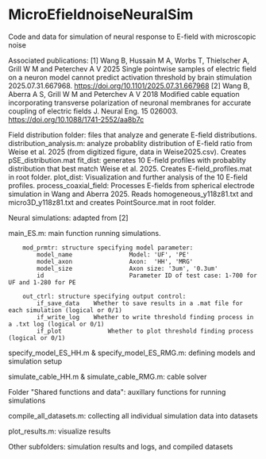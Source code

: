 # MicroEfieldnoiseNeuralSim
Code and data for simulation of neural response to E-field with microscopic noise

Associated publications:
[1]  Wang B, Hussain M A, Worbs T, Thielscher A, Grill W M and Peterchev A V 2025 Single pointwise samples of electric field on a neuron model cannot predict activation threshold by brain stimulation 2025.07.31.667968. https://doi.org/10.1101/2025.07.31.667968 
[2]  Wang B, Aberra A S, Grill W M and Peterchev A V 2018 Modified cable equation incorporating transverse polarization of neuronal membranes for accurate coupling of electric fields J. Neural Eng. 15 026003. https://doi.org/10.1088/1741-2552/aa8b7c

Field distribution folder: files that analyze and generate E-field distributions.
	distribution_analysis.m: analyze probablity distribution of E-field ratio from Weise et al. 2025 (from digitized figure, data in Weise2025.csv). Creates pSE_distribution.mat
	fit_dist: generates 10 E-field profiles with probablity distribution that best match Weise et al. 2025. Creates E-field_profiles.mat in root folder.
	plot_dist: Visualization and further analysis of the 10 E-field profiles.
	process_coaxial_field: Processes E-fields from spherical electrode simulation in Wang and Aberra 2025. Reads homogeneous_y118z81.txt and micro3D_y118z81.txt and creates PointSource.mat in root folder.

Neural simulations: adapted from [2]

main_ES.m: main function running simulations.
		
		mod_prmtr: structure specifying model parameter:
			model_name                Model: 'UF', 'PE'
			model_axon                Axon:  'HH', 'MRG'
			model_size                Axon size: '3um', '0.3um'
			id                        Parameter ID of test case: 1-700 for UF and 1-280 for PE
		
		out_ctrl: structure specifying output control:
			if_save_data   	Whether to save results in a .mat file for each simulation (logical or 0/1)
			if_write_log  	Whether to write threshold finding process in a .txt log (logical or 0/1)
			if_plot         	Whether to plot threshold finding process (logical or 0/1)

specify_model_ES_HH.m & specify_model_ES_RMG.m: defining models and simulation setup

simulate_cable_HH.m & simulate_cable_RMG.m: cable solver

Folder "Shared functions and data": auxillary functions for running simulations

compile_all_datasets.m: collecting all individual simulation data into datasets

plot_results.m: visualize results

Other subfolders: simulation results and logs, and compiled datasets